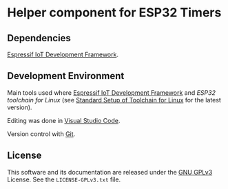 # Helper component for ESP32 Timers

## Dependencies

[Espressif IoT Development Framework](https://github.com/espressif/esp-idf).

## Development Environment

Main tools used where [Espressif IoT Development Framework](https://github.com/espressif/esp-idf) and *ESP32 toolchain for Linux*
(see [Standard Setup of Toolchain for Linux](https://github.com/espressif/esp-idf/blob/master/docs/get-started/linux-setup.rst)
for the latest version).

Editing was done in [Visual Studio Code](https://code.visualstudio.com).

Version control with [Git](https://git-scm.com).

## License

This software and its documentation are released under the [GNU GPLv3](http://www.gnu.org/licenses/gpl-3.0.html) License. See the `LICENSE-GPLv3.txt` file.
